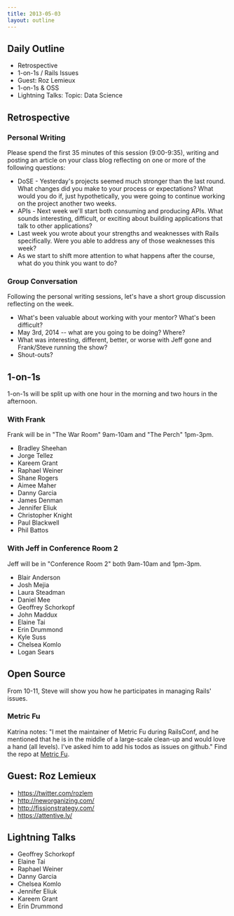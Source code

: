 ```yaml
---
title: 2013-05-03
layout: outline
---
```


## Daily Outline

* Retrospective
* 1-on-1s / Rails Issues
* Guest: Roz Lemieux
* 1-on-1s & OSS
* Lightning Talks: Topic: Data Science

## Retrospective

### Personal Writing

Please spend the first 35 minutes of this session (9:00-9:35), writing and posting an article on your class blog reflecting on one or more of the following questions:

* DoSE - Yesterday's projects seemed much stronger than the last round. What changes did you make to your process or expectations? What would you do if, just hypothetically, you were going to continue working on the project another two weeks.
* APIs - Next week we'll start both consuming and producing APIs. What sounds interesting, difficult, or exciting about building applications that talk to other applications?
* Last week you wrote about your strengths and weaknesses with Rails specifically. Were you able to address any of those weaknesses this week?
* As we start to shift more attention to what happens after the course, what do you think you want to do?

### Group Conversation

Following the personal writing sessions, let's have a short group discussion reflecting on the week.

* What's been valuable about working with your mentor? What's been difficult?
* May 3rd, 2014 -- what are you going to be doing? Where?
* What was interesting, different, better, or worse with Jeff gone and Frank/Steve running the show?
* Shout-outs?

## 1-on-1s

1-on-1s will be split up with one hour in the morning and two hours in the afternoon.

### With Frank

Frank will be in "The War Room" 9am-10am and "The Perch" 1pm-3pm.

* Bradley Sheehan
* Jorge Tellez
* Kareem Grant
* Raphael Weiner
* Shane Rogers
* Aimee Maher
* Danny Garcia
* James Denman
* Jennifer Eliuk
* Christopher Knight
* Paul Blackwell
* Phil Battos

### With Jeff in Conference Room 2

Jeff will be in "Conference Room 2" both 9am-10am and 1pm-3pm.

* Blair Anderson
* Josh Mejia
* Laura Steadman
* Daniel Mee
* Geoffrey Schorkopf
* John Maddux
* Elaine Tai
* Erin Drummond
* Kyle Suss
* Chelsea Komlo
* Logan Sears

## Open Source

From 10-11, Steve will show you how he participates in managing Rails' issues.

### Metric Fu

Katrina notes: "I met the maintainer of Metric Fu during RailsConf, and he mentioned that he is in the middle of a large-scale clean-up and would love a hand (all levels). I've asked him to add his todos as issues on github." Find the repo at [Metric Fu](https://github.com/metricfu/metric_fu).  

## Guest: Roz Lemieux

* https://twitter.com/rozlem
* http://neworganizing.com/
* http://fissionstrategy.com/
* https://attentive.ly/

## Lightning Talks

* Geoffrey Schorkopf
* Elaine Tai
* Raphael Weiner
* Danny Garcia
* Chelsea Komlo
* Jennifer Eliuk
* Kareem Grant
* Erin Drummond
